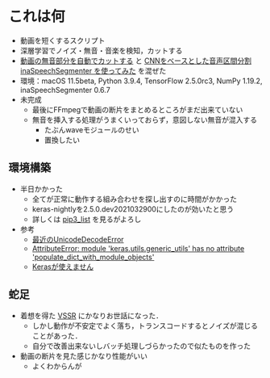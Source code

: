 # これは何

- 動画を短くするスクリプト
- 深層学習でノイズ・無音・音楽を検知，カットする
- [動画の無音部分を自動でカットする](https://nantekottai.com/2020/06/14/video-cut-silence/) と [CNNをベースとした音声区間分割 inaSpeechSegmenter を使ってみた](https://qiita.com/Nahuel/items/aba4eaabd686a1d89c37) を混ぜた
- 環境：macOS 11.5beta, Python 3.9.4, TensorFlow 2.5.0rc3, NumPy 1.19.2, inaSpeechSegmenter 0.6.7
- 未完成
  - 最後にFFmpegで動画の断片をまとめるところがまだ出来ていない
  - 無音を挿入する処理がうまくいっておらず，意図しない無音が混入する
    - たぶんwaveモジュールのせい
    - 置換したい

## 環境構築

- 半日かかった
  - 全てが正常に動作する組み合わせを探し出すのに時間がかかった
  - keras-nightlyを2.5.0.dev2021032900にしたのが効いたと思う
  - 詳しくは [pip3_list](pip3_list.txt) を見るがよろし
- 参考
  - [最近のUnicodeDecodeError](https://qiita.com/ousttrue/items/527a9c3045f710806aa9)
  - [AttributeError: module 'keras.utils.generic_utils' has no attribute 'populate_dict_with_module_objects'](https://qiita.com/hiro716/items/f3a1c9d926d345f514cf)
  - [Kerasが使えません](https://teratail.com/questions/341681?sip=n0070000_019)

## 蛇足

- 着想を得た [VSSR](https://nantekottai.com/2020/07/11/vssr/) にかなりお世話になった．
  - しかし動作が不安定でよく落ち，トランスコードするとノイズが混じることがあった．
  - 自分で改善出来ないしバッチ処理しづらかったので似たものを作った
- 動画の断片を見た感じかなり性能がいい
  - よくわからんが
